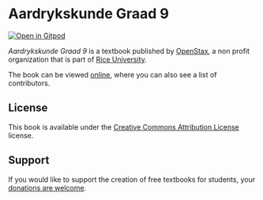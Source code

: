 # Aardrykskunde Graad 9

[![Open in Gitpod](https://gitpod.io/button/open-in-gitpod.svg)](https://gitpod.io/from-referrer/)

_Aardrykskunde Graad 9_ is a textbook published by [OpenStax](https://openstax.org/), a non profit organization that is part of [Rice University](https://www.rice.edu/).

The book can be viewed [online](https://github.com/cnx-user-books/cnxbook-aardrykskunde-graad-9/releases/latest), where you can also see a list of contributors.

## License
This book is available under the [Creative Commons Attribution License](./LICENSE) license.

## Support
If you would like to support the creation of free textbooks for students, your [donations are welcome](https://riceconnect.rice.edu/donation/support-openstax-banner).
